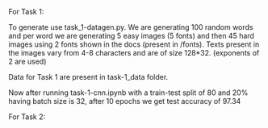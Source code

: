 For Task 1:

To generate use task_1-datagen.py. We are generating 100 random words and per word we are generating 5 easy images (5 fonts) and then 45 hard images using 2 fonts shown in the docs (present in /fonts). Texts present in the images vary from 4-8 characters and are of size 128*32. (exponents of 2 are used)

Data for Task 1 are present in task-1_data folder.

Now after running task-1-cnn.ipynb with a train-test split of 80 and 20% having batch size is 32, after 10 epochs we get test accuracy of 97.34

For Task 2: